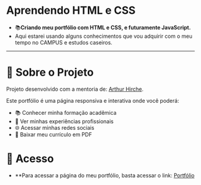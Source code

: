 # Aprendendo HTML e CSS
- 📚**Criando meu portfólio com HTML e CSS, e futuramente JavaScript.**
- Aqui estarei usando alguns conhecimentos que vou adquirir com o meu tempo no CAMPUS e estudos caseiros.
---
# 📄 Sobre o Projeto
Projeto desenvolvido com a mentoria de: [Arthur Hirche](https://arthirche.github.io/).

Este portfólio é uma página responsiva e interativa onde você poderá:

- 📚 Conhecer minha formação acadêmica
- 💼 Ver minhas experiências profissionais
- 🌐 Acessar minhas redes sociais
- 📎 Baixar meu currículo em PDF

# 📌 Acesso

- **Para acessar a página do meu portfólio, basta acessar o link: [Portfólio](https://phyaya.github.io/Portfolio-Pedro/)